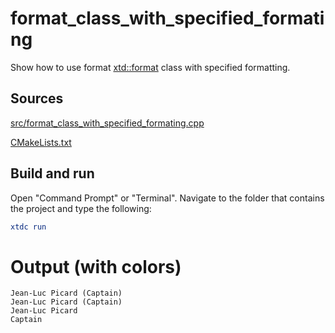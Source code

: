 # format_class_with_specified_formating

Show how to use format [xtd::format](https://gammasoft71.github.io/xtd/reference_guides/latest/_format_page.html) class with specified formatting.

## Sources

[src/format_class_with_specified_formating.cpp](src/format_class_with_specified_formating.cpp)

[CMakeLists.txt](CMakeLists.txt)

## Build and run

Open "Command Prompt" or "Terminal". Navigate to the folder that contains the project and type the following:

```cmake
xtdc run
```

# Output (with colors)

```
Jean-Luc Picard (Captain)
Jean-Luc Picard (Captain)
Jean-Luc Picard
Captain
```

